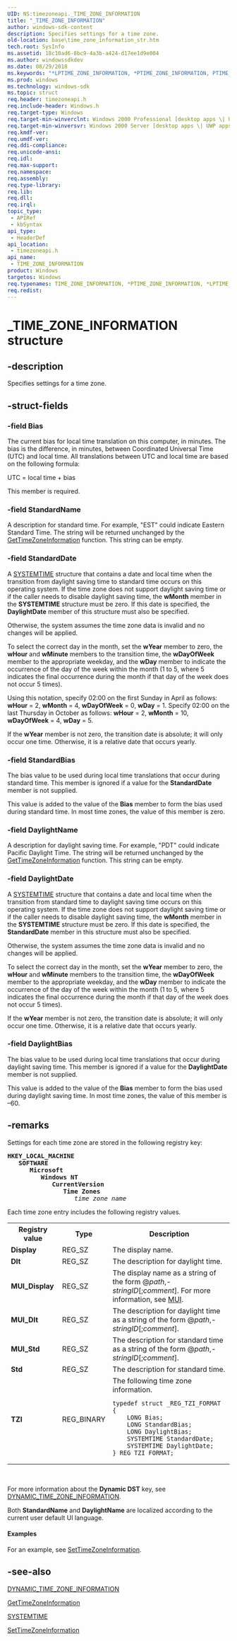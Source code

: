 ```yaml
---
UID: NS:timezoneapi._TIME_ZONE_INFORMATION
title: "_TIME_ZONE_INFORMATION"
author: windows-sdk-content
description: Specifies settings for a time zone.
old-location: base\time_zone_information_str.htm
tech.root: SysInfo
ms.assetid: 18c10ad6-8bc9-4a3b-a424-d17ee1d9e004
ms.author: windowssdkdev
ms.date: 08/29/2018
ms.keywords: "*LPTIME_ZONE_INFORMATION, *PTIME_ZONE_INFORMATION, PTIME_ZONE_INFORMATION, PTIME_ZONE_INFORMATION structure pointer, TIME_ZONE_INFORMATION, TIME_ZONE_INFORMATION structure, _TIME_ZONE_INFORMATION, _TIME_ZONE_INFORMATION structure, _win32_time_zone_information_str, base.time_zone_information_str, timezoneapi/PTIME_ZONE_INFORMATION, timezoneapi/_TIME_ZONE_INFORMATION"
ms.prod: windows
ms.technology: windows-sdk
ms.topic: struct
req.header: timezoneapi.h
req.include-header: Windows.h
req.target-type: Windows
req.target-min-winverclnt: Windows 2000 Professional [desktop apps \| UWP apps]
req.target-min-winversvr: Windows 2000 Server [desktop apps \| UWP apps]
req.kmdf-ver: 
req.umdf-ver: 
req.ddi-compliance: 
req.unicode-ansi: 
req.idl: 
req.max-support: 
req.namespace: 
req.assembly: 
req.type-library: 
req.lib: 
req.dll: 
req.irql: 
topic_type:
 - APIRef
 - kbSyntax
api_type:
 - HeaderDef
api_location:
 - timezoneapi.h
api_name:
 - TIME_ZONE_INFORMATION
product: Windows
targetos: Windows
req.typenames: TIME_ZONE_INFORMATION, *PTIME_ZONE_INFORMATION, *LPTIME_ZONE_INFORMATION
req.redist: 
---
```


# _TIME_ZONE_INFORMATION structure


## -description


Specifies settings for a time zone.


## -struct-fields




### -field Bias

The current bias for local time translation on this computer, in minutes. The bias is the difference, in minutes, between Coordinated Universal Time (UTC) and local time. All translations between UTC and local time are based on the following formula: 




UTC = local time + bias

This member is required.


### -field StandardName

A description for standard time. For example, "EST" could indicate Eastern Standard Time. The string will be  returned unchanged by the 
<a href="https://msdn.microsoft.com/3d7601a5-6d22-4b1a-a222-9db46d21a3c7">GetTimeZoneInformation</a> function. This string can be empty.


### -field StandardDate

A 
<a href="https://msdn.microsoft.com/f77cdf86-0f97-4a89-b565-95b46fa7d65b">SYSTEMTIME</a> structure that contains a date and local time when the transition from daylight saving time to standard time occurs on this operating system. If the time zone does not support daylight saving time or if the caller needs to disable daylight saving time, the <b>wMonth</b> member in the 
<b>SYSTEMTIME</b> structure must be zero. If this date is specified, the <b>DaylightDate</b> member of this structure must also be specified. 


Otherwise, the system assumes the time zone data is invalid and no changes will be applied.

To select the correct day in the month, set the <b>wYear</b> member to zero, the <b>wHour</b> and <b>wMinute</b> members to the transition time, the <b>wDayOfWeek</b> member to the appropriate weekday, and the <b>wDay</b> member to indicate the occurrence of the day of the week within the month (1 to 5, where 5 indicates the final occurrence during the month if that day of the week does not occur 5 times).

Using this notation, specify 02:00 on the first Sunday in April as follows: <b>wHour</b> = 2, <b>wMonth</b> = 4, <b>wDayOfWeek</b> = 0, <b>wDay</b> = 1. Specify 02:00 on the last Thursday in October as follows: <b>wHour</b> = 2, <b>wMonth</b> = 10, <b>wDayOfWeek</b> = 4, <b>wDay</b> = 5.

If the <b>wYear</b> member is not zero, the transition date is absolute; it will only occur one time. Otherwise, it is a relative date that occurs yearly.


### -field StandardBias

The bias value to be used during local time translations that occur during standard time. This member is ignored if a value for the <b>StandardDate</b> member is not supplied. 




This value is added to the value of the <b>Bias</b> member to form the bias used during standard time. In most time zones, the value of this member is zero.


### -field DaylightName

A description for daylight saving time. For example, "PDT" could indicate Pacific Daylight Time. The string will be  returned unchanged by the 
<a href="https://msdn.microsoft.com/3d7601a5-6d22-4b1a-a222-9db46d21a3c7">GetTimeZoneInformation</a> function. This string can be empty.


### -field DaylightDate

A 
<a href="https://msdn.microsoft.com/f77cdf86-0f97-4a89-b565-95b46fa7d65b">SYSTEMTIME</a> structure that contains a date and local time when the transition from standard time to daylight saving time occurs on this operating system. If the time zone does not support daylight saving time or if the caller needs to disable daylight saving time, the <b>wMonth</b> member in the 
<b>SYSTEMTIME</b> structure must be zero. If this date is specified, the <b>StandardDate</b> member in this structure must also be specified. 


Otherwise, the system assumes the time zone data is invalid and no changes will be applied.

To select the correct day in the month, set the <b>wYear</b> member to zero, the <b>wHour</b> and <b>wMinute</b> members to the transition time, the <b>wDayOfWeek</b> member to the appropriate weekday, and the <b>wDay</b> member to indicate the occurrence of the day of the week within the month (1 to 5, where 5 indicates the final occurrence during the month if that day of the week does not occur 5 times).

If the <b>wYear</b> member is not zero, the transition date is absolute; it will only occur one time. Otherwise, it is a relative date that occurs yearly.


### -field DaylightBias

The bias value to be used during local time translations that occur during daylight saving time. This member is ignored if a value for the <b>DaylightDate</b> member is not supplied. 




This value is added to the value of the <b>Bias</b> member to form the bias used during daylight saving time. In most time zones, the value of this member is –60.


## -remarks



Settings for each time zone are stored in the following registry key:


<pre xml:space="preserve"><b>HKEY_LOCAL_MACHINE</b>
   <b>SOFTWARE</b>
      <b>Microsoft</b>
         <b>Windows NT</b>
            <b>CurrentVersion</b>
               <b>Time Zones</b>
                  <i>time_zone_name</i></pre>


Each time zone entry includes the following registry values.

<table>
<tr>
<th>Registry value</th>
<th>Type</th>
<th>Description</th>
</tr>
<tr>
<td><b>Display</b></td>
<td>REG_SZ</td>
<td>The display name.</td>
</tr>
<tr>
<td><b>Dlt</b></td>
<td>REG_SZ</td>
<td>The description for daylight time.</td>
</tr>
<tr>
<td><b>MUI_Display</b></td>
<td>REG_SZ</td>
<td>The display name as a string of the form @<i>path</i>,<i>-stringID</i>[;<i>comment</i>]. For more information, see <a href="https://msdn.microsoft.com/2980365c-5a83-4c0f-aa37-e212ec9f0408">MUI</a>.</td>
</tr>
<tr>
<td><b>MUI_Dlt</b></td>
<td>REG_SZ</td>
<td>The description for daylight time as a string of the form @<i>path</i>,<i>-stringID</i>[;<i>comment</i>].</td>
</tr>
<tr>
<td><b>MUI_Std</b></td>
<td>REG_SZ</td>
<td>The description for standard time as a string of the form @<i>path</i>,<i>-stringID</i>[;<i>comment</i>].</td>
</tr>
<tr>
<td><b>Std</b></td>
<td>REG_SZ</td>
<td>The description for standard time.</td>
</tr>
<tr>
<td><b>TZI</b></td>
<td>REG_BINARY</td>
<td>
The following time zone information.

<pre class="syntax" xml:space="preserve"><code>typedef struct _REG_TZI_FORMAT
{
    LONG Bias;
    LONG StandardBias;
    LONG DaylightBias;
    SYSTEMTIME StandardDate;
    SYSTEMTIME DaylightDate;
} REG_TZI_FORMAT;
</code></pre>
</td>
</tr>
</table>
 

For more information about the <b>Dynamic DST</b> key, see <a href="https://msdn.microsoft.com/d60b1212-26bc-4fad-afce-9bd9062ca5b0">DYNAMIC_TIME_ZONE_INFORMATION</a>.

 Both <b>StandardName</b> and <b>DaylightName</b> are localized according to the current user default UI language.


#### Examples

For an example, see <a href="https://msdn.microsoft.com/afb13501-3a87-433a-a05e-139103060109">SetTimeZoneInformation</a>.

<div class="code"></div>



## -see-also




<a href="https://msdn.microsoft.com/d60b1212-26bc-4fad-afce-9bd9062ca5b0">DYNAMIC_TIME_ZONE_INFORMATION</a>



<a href="https://msdn.microsoft.com/3d7601a5-6d22-4b1a-a222-9db46d21a3c7">GetTimeZoneInformation</a>



<a href="https://msdn.microsoft.com/f77cdf86-0f97-4a89-b565-95b46fa7d65b">SYSTEMTIME</a>



<a href="https://msdn.microsoft.com/afb13501-3a87-433a-a05e-139103060109">SetTimeZoneInformation</a>
 

 

